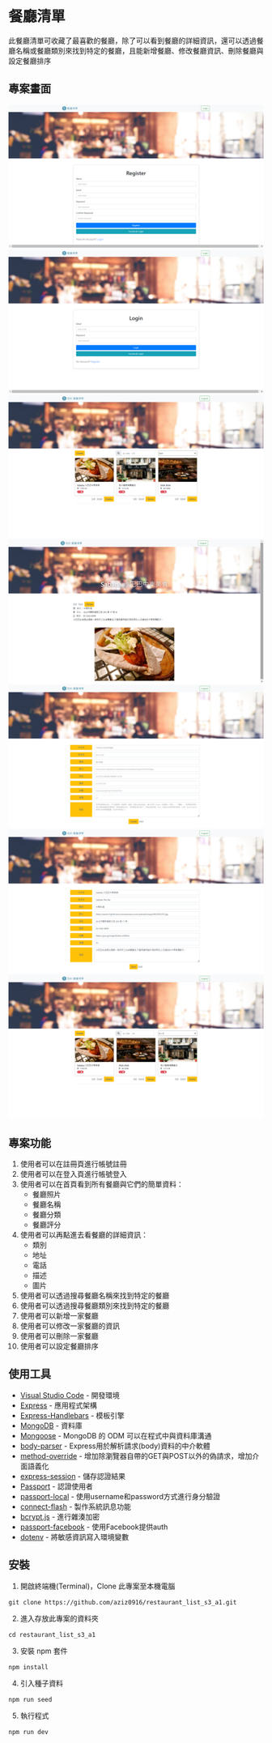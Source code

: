 # 餐廳清單
此餐廳清單可收藏了最喜歡的餐廳，除了可以看到餐廳的詳細資訊，還可以透過餐廳名稱或餐廳類別來找到特定的餐廳，且能新增餐廳、修改餐廳資訊、刪除餐廳與設定餐廳排序

## 專案畫面
![register](https://github.com/aziz0916/restaurant_list_s3_a1/blob/main/public/images/register.png)
![login](https://github.com/aziz0916/restaurant_list_s3_a1/blob/main/public/images/login.png)
![Index](https://github.com/aziz0916/restaurant_list_s3_a1/blob/main/public/images/index.png)
![Detail](https://github.com/aziz0916/restaurant_list_s3_a1/blob/main/public/images/detail.png)
![New](https://github.com/aziz0916/restaurant_list_s3_a1/blob/main/public/images/new.png)
![Edit](https://github.com/aziz0916/restaurant_list_s3_a1/blob/main/public/images/edit.png)
![Sort](https://github.com/aziz0916/restaurant_list_s3_a1/blob/main/public/images/sort.png)

## 專案功能
1. 使用者可以在註冊頁進行帳號註冊
2. 使用者可以在登入頁進行帳號登入
3. 使用者可以在首頁看到所有餐廳與它們的簡單資料：
   + 餐廳照片
   + 餐廳名稱
   + 餐廳分類
   + 餐廳評分
4. 使用者可以再點進去看餐廳的詳細資訊：
   + 類別
   + 地址
   + 電話
   + 描述
   + 圖片
5. 使用者可以透過搜尋餐廳名稱來找到特定的餐廳
6. 使用者可以透過搜尋餐廳類別來找到特定的餐廳
7. 使用者可以新增一家餐廳
8. 使用者可以修改一家餐廳的資訊
9. 使用者可以刪除一家餐廳
10. 使用者可以設定餐廳排序

## 使用工具
- [Visual Studio Code](https://visualstudio.microsoft.com/zh-hant/) - 開發環境
- [Express](https://www.npmjs.com/package/express) - 應用程式架構
- [Express-Handlebars](https://www.npmjs.com/package/express-handlebars) - 模板引擎
- [MongoDB](https://www.mongodb.com/) - 資料庫
- [Mongoose](https://www.npmjs.com/package/mongoose) - MongoDB 的 ODM 可以在程式中與資料庫溝通
- [body-parser](https://www.npmjs.com/package/body-parser) - Express用於解析請求(body)資料的中介軟體
- [method-override](https://www.npmjs.com/package/method-override) - 增加除瀏覽器自帶的GET與POST以外的偽請求，增加介面語義化
- [express-session](https://www.npmjs.com/package/express-session) - 儲存認證結果
- [Passport](https://www.npmjs.com/package/passport) - 認證使用者
- [passport-local](https://www.npmjs.com/package/passport-local) - 使用username和password方式進行身分驗證
- [connect-flash](https://www.npmjs.com/package/connect-flash) - 製作系統訊息功能
- [bcrypt.js](https://www.npmjs.com/package/bcryptjs) - 進行雜湊加密
- [passport-facebook](https://www.npmjs.com/package/passport-facebook) - 使用Facebook提供auth
- [dotenv](https://www.npmjs.com/package/dotenv) - 將敏感資訊寫入環境變數

## 安裝
1. 開啟終端機(Terminal)，Clone 此專案至本機電腦

```
git clone https://github.com/aziz0916/restaurant_list_s3_a1.git
```
2. 進入存放此專案的資料夾

```
cd restaurant_list_s3_a1
```
3. 安裝 npm 套件

```
npm install
```
4. 引入種子資料

```
npm run seed
```
5. 執行程式

```
npm run dev
```
